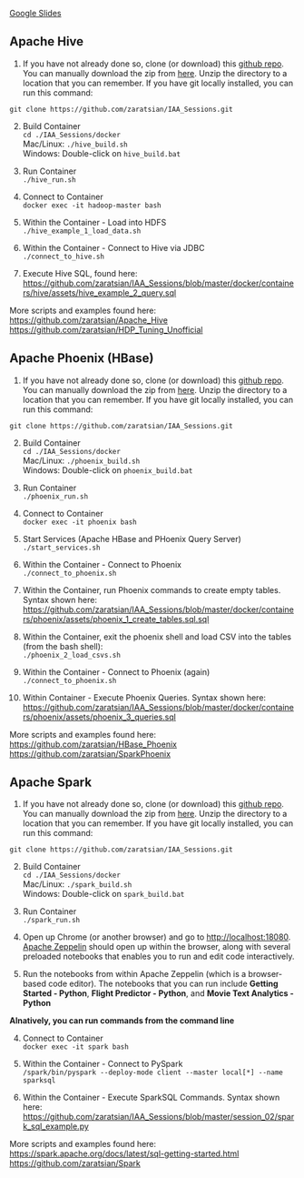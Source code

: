 
[Google Slides](https://docs.google.com/presentation/d/1zB7K2ud91WOKuCENic4WNLz6lSqJ0yUbijYQJ3HbFU0/edit?usp=sharing)

## Apache Hive 

1. If you have not already done so, clone (or download) this [github repo](https://github.com/zaratsian/IAA_Sessions). You can manually download the zip from [here](https://github.com/zaratsian/IAA_Sessions/archive/master.zip). Unzip the directory to a location that you can remember. If you have git locally installed, you can run this command:
```
git clone https://github.com/zaratsian/IAA_Sessions.git
```

2. Build Container
<br>```cd ./IAA_Sessions/docker```
<br>Mac/Linux:  ```./hive_build.sh```
<br>Windows:    Double-click on ```hive_build.bat```

3. Run Container
<br>```./hive_run.sh```

4. Connect to Container
<br>```docker exec -it hadoop-master bash```

5. Within the Container - Load into HDFS
<br>```./hive_example_1_load_data.sh```

6. Within the Container - Connect to Hive via JDBC
<br>```./connect_to_hive.sh```

7. Execute Hive SQL, found here:
<br>https://github.com/zaratsian/IAA_Sessions/blob/master/docker/containers/hive/assets/hive_example_2_query.sql

More scripts and examples found here:
<br>https://github.com/zaratsian/Apache_Hive
<br>https://github.com/zaratsian/HDP_Tuning_Unofficial

## Apache Phoenix (HBase)

1. If you have not already done so, clone (or download) this [github repo](https://github.com/zaratsian/IAA_Sessions). You can manually download the zip from [here](https://github.com/zaratsian/IAA_Sessions/archive/master.zip). Unzip the directory to a location that you can remember. If you have git locally installed, you can run this command:
```
git clone https://github.com/zaratsian/IAA_Sessions.git
```

2. Build Container
<br>```cd ./IAA_Sessions/docker```
<br>Mac/Linux:  ```./phoenix_build.sh```
<br>Windows:    Double-click on ```phoenix_build.bat```

3. Run Container
<br>```./phoenix_run.sh```

4. Connect to Container
<br>```docker exec -it phoenix bash```

5. Start Services (Apache HBase and PHoenix Query Server)
<br>```./start_services.sh```

6. Within the Container - Connect to Phoenix
<br>```./connect_to_phoenix.sh```

7. Within the Container, run Phoenix commands to create empty tables. Syntax shown here:
<br>https://github.com/zaratsian/IAA_Sessions/blob/master/docker/containers/phoenix/assets/phoenix_1_create_tables.sql.sql

8. Within the Container, exit the phoenix shell and load CSV into the tables (from the bash shell):
<br>```./phoenix_2_load_csvs.sh```

9. Within the Container - Connect to Phoenix (again)
<br>```./connect_to_phoenix.sh```

10. Within Container - Execute Phoenix Queries. Syntax shown here:
<br>https://github.com/zaratsian/IAA_Sessions/blob/master/docker/containers/phoenix/assets/phoenix_3_queries.sql

More scripts and examples found here:
<br>https://github.com/zaratsian/HBase_Phoenix
<br>https://github.com/zaratsian/SparkPhoenix

## Apache Spark

1. If you have not already done so, clone (or download) this [github repo](https://github.com/zaratsian/IAA_Sessions). You can manually download the zip from [here](https://github.com/zaratsian/IAA_Sessions/archive/master.zip). Unzip the directory to a location that you can remember. If you have git locally installed, you can run this command:
```
git clone https://github.com/zaratsian/IAA_Sessions.git
```

2. Build Container
<br>```cd ./IAA_Sessions/docker```
<br>Mac/Linux:  ```./spark_build.sh```
<br>Windows:    Double-click on ```spark_build.bat```

3. Run Container
<br>```./spark_run.sh```

4. Open up Chrome (or another browser) and go to [http://localhost:18080](http://localhost:18080). [Apache Zeppelin](https://zeppelin.apache.org/) should open up within the browser, along with several preloaded notebooks that enables you to run and edit code interactively.

5. Run the notebooks from within Apache Zeppelin (which is a browser-based code editor). The notebooks that you can run include **Getting Started - Python**, **Flight Predictor - Python**, and **Movie Text Analytics - Python**

**Alnatively, you can run commands from the command line**

4. Connect to Container
<br>```docker exec -it spark bash```

5. Within the Container - Connect to PySpark
<br>```/spark/bin/pyspark --deploy-mode client --master local[*] --name sparksql```

6. Within the Container - Execute SparkSQL Commands. Syntax shown here:
<br>https://github.com/zaratsian/IAA_Sessions/blob/master/session_02/spark_sql_example.py

More scripts and examples found here:
https://spark.apache.org/docs/latest/sql-getting-started.html
https://github.com/zaratsian/Spark
